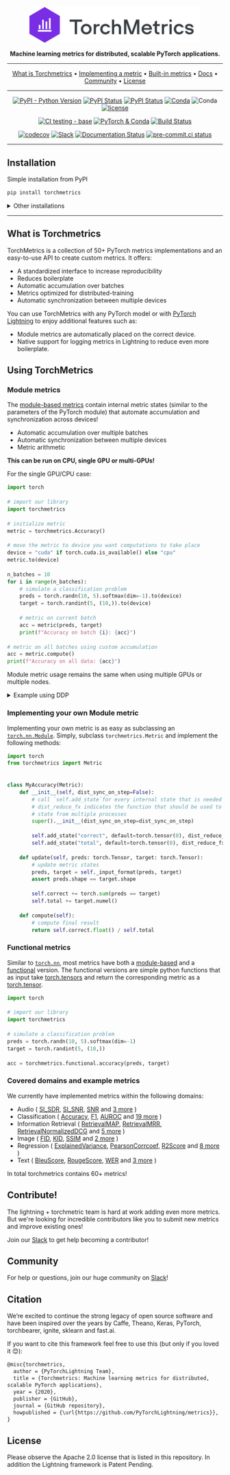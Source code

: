 <div align="center">

<img src="docs/source/_static/images/logo.png" width="400px">

**Machine learning metrics for distributed, scalable PyTorch applications.**

______________________________________________________________________

<p align="center">
  <a href="#what-is-torchmetrics">What is Torchmetrics</a> •
  <a href="#implementing-your-own-metric">Implementing a metric</a> •
  <a href="#build-in-metrics">Built-in metrics</a> •
  <a href="https://torchmetrics.readthedocs.io/en/stable/">Docs</a> •
  <a href="#community">Community</a> •
  <a href="#license">License</a>
</p>

______________________________________________________________________

[![PyPI - Python Version](https://img.shields.io/pypi/pyversions/torchmetrics)](https://pypi.org/project/torchmetrics/)
[![PyPI Status](https://badge.fury.io/py/torchmetrics.svg)](https://badge.fury.io/py/torchmetrics)
[![PyPI Status](https://pepy.tech/badge/torchmetrics)](https://pepy.tech/project/torchmetrics)
[![Conda](https://img.shields.io/conda/v/conda-forge/torchmetrics?label=conda&color=success)](https://anaconda.org/conda-forge/torchmetrics)
![Conda](https://img.shields.io/conda/dn/conda-forge/torchmetrics)
[![license](https://img.shields.io/badge/License-Apache%202.0-blue.svg)](https://github.com/PytorchLightning/metrics/blob/master/LICENSE)

[![CI testing - base](https://github.com/PyTorchLightning/metrics/actions/workflows/ci_test-base.yml/badge.svg?branch=master&event=push)](https://github.com/PyTorchLightning/metrics/actions/workflows/ci_test-base.yml)
[![PyTorch & Conda](https://github.com/PyTorchLightning/metrics/actions/workflows/ci_test-conda.yml/badge.svg?event=push)](https://github.com/PyTorchLightning/metrics/actions/workflows/ci_test-conda.yml)
[![Build Status](https://dev.azure.com/PytorchLightning/Metrics/_apis/build/status/PyTorchLightning.metrics?branchName=master)](https://dev.azure.com/PytorchLightning/Metrics/_build/latest?definitionId=3&branchName=master)

[![codecov](https://codecov.io/gh/PyTorchLightning/metrics/branch/master/graph/badge.svg?token=NER6LPI3HS)](https://codecov.io/gh/PyTorchLightning/metrics)
[![Slack](https://img.shields.io/badge/slack-chat-green.svg?logo=slack)](https://join.slack.com/t/pytorch-lightning/shared_invite/zt-pw5v393p-qRaDgEk24~EjiZNBpSQFgQ)
[![Documentation Status](https://readthedocs.org/projects/torchmetrics/badge/?version=latest)](https://torchmetrics.readthedocs.io/en/latest/?badge=latest)
[![pre-commit.ci status](https://results.pre-commit.ci/badge/github/PyTorchLightning/metrics/master.svg)](https://results.pre-commit.ci/latest/github/PyTorchLightning/metrics/master)

______________________________________________________________________

</div>

## Installation

Simple installation from PyPI

```bash
pip install torchmetrics
```

<details>
  <summary>Other installations</summary>

Install using conda

```bash
conda install torchmetrics
```

Pip from source

```bash
# with git
pip install git+https://github.com/PytorchLightning/metrics.git@master
```

Pip from archive

```bash
pip install https://github.com/PyTorchLightning/metrics/archive/master.zip
```

Extra dependencies for specialized metrics:

```bash
pip install torchmetrics[image]
pip install torchmetrics[text]
pip install torchmetrics[all]  # install all of the above
```

</details>

______________________________________________________________________

## What is Torchmetrics

TorchMetrics is a collection of 50+ PyTorch metrics implementations and an easy-to-use API to create custom metrics. It offers:

- A standardized interface to increase reproducibility
- Reduces boilerplate
- Automatic accumulation over batches
- Metrics optimized for distributed-training
- Automatic synchronization between multiple devices

You can use TorchMetrics with any PyTorch model or with [PyTorch Lightning](https://pytorch-lightning.readthedocs.io/en/stable/) to enjoy additional features such as:

- Module metrics are automatically placed on the correct device.
- Native support for logging metrics in Lightning to reduce even more boilerplate.

## Using TorchMetrics

### Module metrics

The [module-based metrics](https://pytorchlightning.github.io/metrics/references/modules.html) contain internal metric states (similar to the parameters of the PyTorch module) that automate accumulation and synchronization across devices!

- Automatic accumulation over multiple batches
- Automatic synchronization between multiple devices
- Metric arithmetic

**This can be run on CPU, single GPU or multi-GPUs!**

For the single GPU/CPU case:

```python
import torch

# import our library
import torchmetrics

# initialize metric
metric = torchmetrics.Accuracy()

# move the metric to device you want computations to take place
device = "cuda" if torch.cuda.is_available() else "cpu"
metric.to(device)

n_batches = 10
for i in range(n_batches):
    # simulate a classification problem
    preds = torch.randn(10, 5).softmax(dim=-1).to(device)
    target = torch.randint(5, (10,)).to(device)

    # metric on current batch
    acc = metric(preds, target)
    print(f"Accuracy on batch {i}: {acc}")

# metric on all batches using custom accumulation
acc = metric.compute()
print(f"Accuracy on all data: {acc}")
```

Module metric usage remains the same when using multiple GPUs or multiple nodes.

<details>
  <summary>Example using DDP</summary>

<!--phmdoctest-mark.skip-->

```python
import os
import torch
import torch.distributed as dist
import torch.multiprocessing as mp
from torch import nn
from torch.nn.parallel import DistributedDataParallel as DDP
import torchmetrics


def metric_ddp(rank, world_size):
    os.environ["MASTER_ADDR"] = "localhost"
    os.environ["MASTER_PORT"] = "12355"

    # create default process group
    dist.init_process_group("gloo", rank=rank, world_size=world_size)

    # initialize model
    metric = torchmetrics.Accuracy()

    # define a model and append your metric to it
    # this allows metric states to be placed on correct accelerators when
    # .to(device) is called on the model
    model = nn.Linear(10, 10)
    model.metric = metric
    model = model.to(rank)

    # initialize DDP
    model = DDP(model, device_ids=[rank])

    n_epochs = 5
    # this shows iteration over multiple training epochs
    for n in range(n_epochs):

        # this will be replaced by a DataLoader with a DistributedSampler
        n_batches = 10
        for i in range(n_batches):
            # simulate a classification problem
            preds = torch.randn(10, 5).softmax(dim=-1)
            target = torch.randint(5, (10,))

            # metric on current batch
            acc = metric(preds, target)
            if rank == 0:  # print only for rank 0
                print(f"Accuracy on batch {i}: {acc}")

        # metric on all batches and all accelerators using custom accumulation
        # accuracy is same across both accelerators
        acc = metric.compute()
        print(f"Accuracy on all data: {acc}, accelerator rank: {rank}")

        # Reseting internal state such that metric ready for new data
        metric.reset()

    # cleanup
    dist.destroy_process_group()


if __name__ == "__main__":
    world_size = 2  # number of gpus to parallize over
    mp.spawn(metric_ddp, args=(world_size,), nprocs=world_size, join=True)
```

</details>

### Implementing your own Module metric

Implementing your own metric is as easy as subclassing an [`torch.nn.Module`](https://pytorch.org/docs/stable/generated/torch.nn.Module.html). Simply, subclass `torchmetrics.Metric`
and implement the following methods:

```python
import torch
from torchmetrics import Metric


class MyAccuracy(Metric):
    def __init__(self, dist_sync_on_step=False):
        # call `self.add_state`for every internal state that is needed for the metrics computations
        # dist_reduce_fx indicates the function that should be used to reduce
        # state from multiple processes
        super().__init__(dist_sync_on_step=dist_sync_on_step)

        self.add_state("correct", default=torch.tensor(0), dist_reduce_fx="sum")
        self.add_state("total", default=torch.tensor(0), dist_reduce_fx="sum")

    def update(self, preds: torch.Tensor, target: torch.Tensor):
        # update metric states
        preds, target = self._input_format(preds, target)
        assert preds.shape == target.shape

        self.correct += torch.sum(preds == target)
        self.total += target.numel()

    def compute(self):
        # compute final result
        return self.correct.float() / self.total
```

### Functional metrics

Similar to [`torch.nn`](https://pytorch.org/docs/stable/nn.html), most metrics have both a [module-based](https://torchmetrics.readthedocs.io/en/latest/references/modules.html) and a [functional](https://torchmetrics.readthedocs.io/en/latest/references/functional.html) version.
The functional versions are simple python functions that as input take [torch.tensors](https://pytorch.org/docs/stable/tensors.html) and return the corresponding metric as a [torch.tensor](https://pytorch.org/docs/stable/tensors.html).

```python
import torch

# import our library
import torchmetrics

# simulate a classification problem
preds = torch.randn(10, 5).softmax(dim=-1)
target = torch.randint(5, (10,))

acc = torchmetrics.functional.accuracy(preds, target)
```

### Covered domains and example metrics

We currently have implemented metrics within the following domains:

- Audio (
  [SI_SDR](https://torchmetrics.readthedocs.io/en/latest/references/modules.html#si-sdr),
  [SI_SNR](https://torchmetrics.readthedocs.io/en/latest/references/modules.html#si-snr),
  [SNR](https://torchmetrics.readthedocs.io/en/latest/references/modules.html#snr)
  and [3 more](https://torchmetrics.readthedocs.io/en/latest/references/modules.html#audio-metrics)
  )
- Classification (
  [Accuracy](https://torchmetrics.readthedocs.io/en/latest/references/modules.html#accuracy),
  [F1](https://torchmetrics.readthedocs.io/en/latest/references/modules.html#f1),
  [AUROC](https://torchmetrics.readthedocs.io/en/latest/references/modules.html#auroc)
  and [19 more](https://torchmetrics.readthedocs.io/en/latest/references/modules.html#classification-metrics)
  )
- Information Retrieval (
  [RetrievalMAP](https://torchmetrics.readthedocs.io/en/latest/references/modules.html#retrievalmap),
  [RetrievalMRR](https://torchmetrics.readthedocs.io/en/latest/references/modules.html#retrievalmrr),
  [RetrievalNormalizedDCG](https://torchmetrics.readthedocs.io/en/latest/references/modules.html#retrievalnormalizeddcg)
  and [5 more](https://torchmetrics.readthedocs.io/en/latest/references/modules.html#retrieval)
  )
- Image (
  [FID](https://torchmetrics.readthedocs.io/en/latest/references/modules.html#fid),
  [KID](https://torchmetrics.readthedocs.io/en/latest/references/modules.html#kid),
  [SSIM](https://torchmetrics.readthedocs.io/en/latest/references/modules.html#ssim)
  and [2 more](https://torchmetrics.readthedocs.io/en/latest/references/modules.html#image-metrics)
  )
- Regression (
  [ExplainedVariance](https://torchmetrics.readthedocs.io/en/latest/references/modules.html#explainedvariance),
  [PearsonCorrcoef](https://torchmetrics.readthedocs.io/en/latest/references/modules.html#pearsoncorrcoef),
  [R2Score](https://torchmetrics.readthedocs.io/en/latest/references/modules.html#r2score)
  and [8 more](https://torchmetrics.readthedocs.io/en/latest/references/modules.html#regression-metrics)
  )
- Text (
  [BleuScore](https://torchmetrics.readthedocs.io/en/latest/references/modules.html#bleuscore),
  [RougeScore](https://torchmetrics.readthedocs.io/en/latest/references/modules.html#rougescore),
  [WER](https://torchmetrics.readthedocs.io/en/latest/references/modules.html#wer)
  and [3 more](https://torchmetrics.readthedocs.io/en/latest/references/modules.html#text)
  )

In total torchmetrics contains 60+ metrics!

## Contribute!

The lightning + torchmetric team is hard at work adding even more metrics.
But we're looking for incredible contributors like you to submit new metrics
and improve existing ones!

Join our [Slack](https://join.slack.com/t/pytorch-lightning/shared_invite/zt-pw5v393p-qRaDgEk24~EjiZNBpSQFgQ)
to get help becoming a contributor!

## Community

For help or questions, join our huge community on [Slack](https://join.slack.com/t/pytorch-lightning/shared_invite/zt-pw5v393p-qRaDgEk24~EjiZNBpSQFgQ)!

## Citation

We’re excited to continue the strong legacy of open source software and have been inspired
over the years by Caffe, Theano, Keras, PyTorch, torchbearer, ignite, sklearn and fast.ai.

If you want to cite this framework feel free to use this (but only if you loved it 😊):

```misc
@misc{torchmetrics,
  author = {PyTorchLightning Team},
  title = {Torchmetrics: Machine learning metrics for distributed, scalable PyTorch applications},
  year = {2020},
  publisher = {GitHub},
  journal = {GitHub repository},
  howpublished = {\url{https://github.com/PyTorchLightning/metrics}},
}
```

## License

Please observe the Apache 2.0 license that is listed in this repository. In addition
the Lightning framework is Patent Pending.
